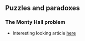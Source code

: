 ## Puzzles and paradoxes


### The Monty Hall problem

- Interesting looking article [here](https://www.scientificamerican.com/article/why-almost-everyone-gets-the-monty-hall-probability-puzzle-wrong/?utm_campaign=Data_Elixir&utm_source=Data_Elixir_494)